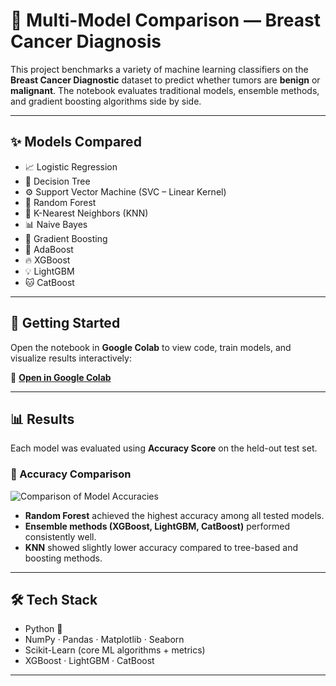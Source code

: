 # 🤖 Multi-Model Comparison — Breast Cancer Diagnosis

This project benchmarks a variety of machine learning classifiers on the **Breast Cancer Diagnostic** dataset to predict whether tumors are **benign** or **malignant**. The notebook evaluates traditional models, ensemble methods, and gradient boosting algorithms side by side.

---

## ✨ Models Compared
- 📈 Logistic Regression  
- 🌳 Decision Tree  
- ⚙️ Support Vector Machine (SVC – Linear Kernel)  
- 🌲 Random Forest  
- 📍 K-Nearest Neighbors (KNN)  
- 📊 Naive Bayes  
- 🚀 Gradient Boosting  
- 🔁 AdaBoost  
- 🔥 XGBoost  
- 💡 LightGBM  
- 🐱 CatBoost  

---

## 🚀 Getting Started
Open the notebook in **Google Colab** to view code, train models, and visualize results interactively:

🔗 [**Open in Google Colab**](https://colab.research.google.com/drive/19b1ywoWC5pC6GkMGvdglDzaMCbjo9vkv?usp=sharing)



---

## 📊 Results
Each model was evaluated using **Accuracy Score** on the held-out test set.  

### 🔎 Accuracy Comparison
![Comparison of Model Accuracies](11f1688d-7140-4da4-819a-93ede9ee0ad3.png)

- **Random Forest** achieved the highest accuracy among all tested models.  
- **Ensemble methods (XGBoost, LightGBM, CatBoost)** performed consistently well.  
- **KNN** showed slightly lower accuracy compared to tree-based and boosting methods.  

---

## 🛠️ Tech Stack
- Python 🐍  
- NumPy · Pandas · Matplotlib · Seaborn  
- Scikit-Learn (core ML algorithms + metrics)  
- XGBoost · LightGBM · CatBoost  

---



